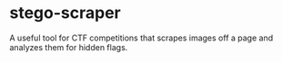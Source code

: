 # stego-scraper
A useful tool for CTF competitions that scrapes images off a page and analyzes them for hidden flags.
